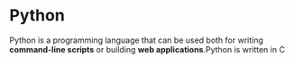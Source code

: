 # Python







Python is a programming language that can be used both for writing **command-line scripts** or building **web applications**.Python is written in C 




